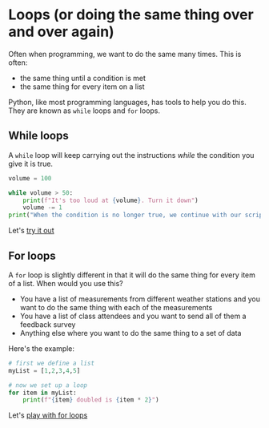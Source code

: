 # Loops (or doing the same thing over and over again)

Often when programming, we want to do the same many times. This is often:
- the same thing until a condition is met
- the same thing for every item on a list

Python, like most programming languages, has tools to help you do this. They are known as `while` loops and `for` loops.

## While loops

A `while` loop will keep carrying out the instructions *while* the condition you give it is true.

```python
volume = 100

while volume > 50:
    print(f"It's too loud at {volume}. Turn it down")
    volume -= 1
print("When the condition is no longer true, we continue with our script")
```
Let's [try it out](http://colab.research.google.com/github/dfbr/pythonLessons/blob/main/Notebooks/whileLoops.ipynb)

## For loops

A `for` loop is slightly different in that it will do the same thing for every item of a list. When would you use this?
- You have a list of measurements from different weather stations and you want to do the same thing with each of the measurements
- You have a list of class attendees and you want to send all of them a feedback survey
- Anything else where you want to do the same thing to a set of data

Here's the example:

```python
# first we define a list
myList = [1,2,3,4,5]

# now we set up a loop
for item in myList:
    print(f"{item} doubled is {item * 2}")
```

Let's [play with for loops](http://colab.research.google.com/github/dfbr/pythonLessons/blob/main/Notebooks/forLoops.ipynb)